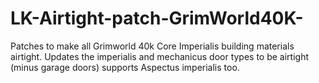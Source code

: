 # LK-Airtight-patch-GrimWorld40K-
Patches to make all Grimworld 40k Core Imperialis building materials airtight.
Updates the imperialis and mechanicus door types to be airtight (minus garage doors)
supports Aspectus imperialis too.
